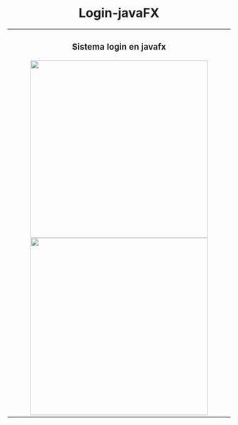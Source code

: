 <div align="center">
    <h1>
        Login-javaFX
    </h1>
</div>
<table>
  <td width="50%">
    <h3 align="center">Sistema login en javafx</h3>
    <div align="center">
      <img src="https://i.postimg.cc/NfGvy2dG/Captura-de-pantalla-2024-05-19-015732.png" width="400" >
    </div>  
    <div align="center">
      <img src="https://i.postimg.cc/NFfC0mBW/Captura-de-pantalla-2024-05-19-020421.png" width="400" >
    </div> 
  </td>
</table>          
